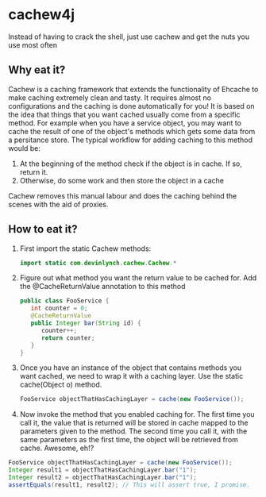 # cachew4j
Instead of having to crack the shell, just use cachew and get the nuts you use most often

## Why eat it?

Cachew is a caching framework that extends the functionality of Ehcache to make caching extremely clean and tasty.  It requires almost no configurations and the caching is done automatically for you!  It is based on the idea that things that you want cached usually come from a specific method.  For example when you have a service object, you may want to cache the result of one of the object's methods which gets some data from a persitance store.  The typical workflow for adding caching to this method would be:

1. At the beginning of the method check if the object is in cache.  If so, return it.
2. Otherwise, do some work and then store the object in a cache
 
Cachew removes this manual labour and does the caching behind the scenes with the aid of proxies.

## How to eat it?

1. First import the static Cachew methods:
   ```java
   import static com.devinlynch.cachew.Cachew.*
   ```

2. Figure out what method you want the return value to be cached for.  Add the @CacheReturnValue annotation to this method
   ```java
   public class FooService {
      int counter = 0;
      @CacheReturnValue
      public Integer bar(String id) {
         counter++;
         return counter;
      }
   }
   ```

3. Once you have an instance of the object that contains methods you want cached, we need to wrap it with a caching layer.  Use the static cache(Object o) method.
   ```java
   FooService objectThatHasCachingLayer = cache(new FooService());
   ```
   
4.  Now invoke the method that you enabled caching for.  The first time you call it, the value that is returned will be stored in cache mapped to the parameters given to the method.  The second time you call it, with the same parameters as the first time, the object will be retrieved from cache.  Awesome, eh!?
   ```java
   FooService objectThatHasCachingLayer = cache(new FooService());
   Integer result1 = objectThatHasCachingLayer.bar("1");
   Integer result2 = objectThatHasCachingLayer.bar("1");
   assertEquals(result1, result2); // This will assert true, I promise.
   ```
